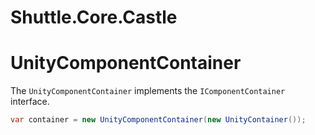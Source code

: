# Shuttle.Core.Castle

# UnityComponentContainer

The `UnityComponentContainer` implements the `IComponentContainer` interface.  

~~~c#
var container = new UnityComponentContainer(new UnityContainer());
~~~

